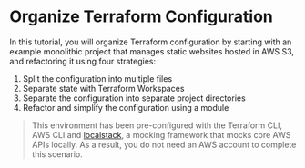 # Organize Terraform Configuration

In this tutorial, you will organize Terraform configuration by starting with an
example monolithic project that manages static websites hosted in AWS S3, and
refactoring it using four strategies:

1. Split the configuration into multiple files
1. Separate state with Terraform Workspaces
1. Separate the configuration into separate project directories
1. Refactor and simplify the configuration using a module

> This environment has been pre-configured with the Terraform CLI, AWS CLI and 
[localstack](https://localstack.cloud/), a mocking framework that mocks core 
AWS APIs locally. As a result, you do not need an AWS account to complete this scenario.